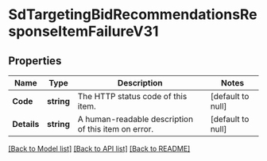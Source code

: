 # SdTargetingBidRecommendationsResponseItemFailureV31

## Properties
Name | Type | Description | Notes
------------ | ------------- | ------------- | -------------
**Code** | **string** | The HTTP status code of this item. | [default to null]
**Details** | **string** | A human-readable description of this item on error. | [default to null]

[[Back to Model list]](../README.md#documentation-for-models) [[Back to API list]](../README.md#documentation-for-api-endpoints) [[Back to README]](../README.md)

